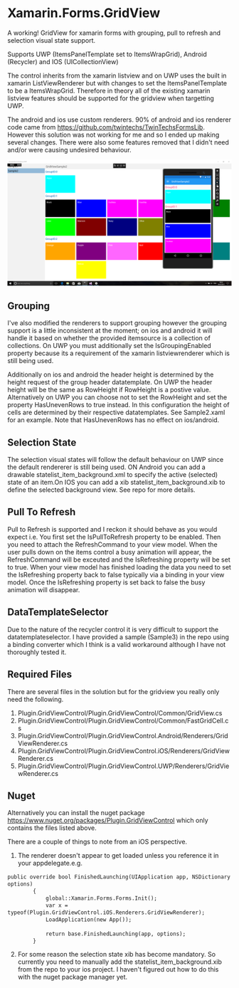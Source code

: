  # Xamarin.Forms.GridView
A working! GridView for xamarin forms with grouping, pull to refresh and selection visual state support.

Supports UWP (ItemsPanelTemplate set to ItemsWrapGrid), Android (Recycler)  and IOS (UICollectionView) 

The control inherits from the xamarin listview and on UWP uses the built in xamarin ListViewRenderer but with changes to set the ItemsPanelTemplate to be a ItemsWrapGrid. Therefore in theory all of the existing xamarin listview features should be supported for the gridview when targetting UWP.

The android and ios use custom renderers. 90% of android and ios renderer code came from https://github.com/twintechs/TwinTechsFormsLib. However this solution was not working for me and so I ended up making several changes. There were also some features removed that I didn't need and/or were causing undesired behaviour. 

![Alt text](/XamarinGridView.png?raw=true "Screenshot")

Grouping
----------------
I've also modified the renderers to support grouping however the grouping support is a little inconsistent at the moment; on ios and android it will handle it based on whether the provided itemsource is a collection of collections. On UWP you must additionally set the IsGroupingEnabled property because its a requirement of the xamarin listviewrenderer which is still being used.

Additionally on ios and android the header height is determined by the height request of the group header datatemplate. On UWP the header height will be the same as RowHeight if RowHeight is a postive value. Alternatively on UWP you can choose not to set the RowHeight and set the property HasUnevenRows to true instead. In this configuration the height of cells are determined by their respective datatemplates. See Sample2.xaml for an example. Note that HasUnevenRows has no effect on ios/android.

Selection State
----------------
The selection visual states will follow the default behaviour on UWP since the default rendererer is still being used. 
ON Android you can add a drawable statelist_item_background.xml to specify the active (selected) state of an item.On IOS you can add a xib statelist_item_background.xib to define the selected background view. See repo for more details.

Pull To Refresh
----------------
Pull to Refresh is supported and I reckon it should behave as you would expect i.e. You first set the IsPullToRefresh property to be enabled. Then you need to attach the RefreshCommand to your view model. When the user pulls down on the items control a busy animation will appear, the RefreshCommand will be exceuted and the IsRefreshing property will be set to true. When your view model has finished loading the data you need to set the IsRefreshing property back to false typically via a binding in your view model. Once the IsRefreshing property is set back to false the busy animation will disappear. 

DataTemplateSelector
--------------------
Due to the nature of the recycler control it is very difficult to support the datatemplateselector. I have provided a sample (Sample3) in the repo using a binding converter which I think is a valid workaround although I have not thoroughly tested it.

Required Files
----------------
There are several files in the solution but for the gridview you really only need the following.

1. Plugin.GridViewControl/Plugin.GridViewControl/Common/GridView.cs
2. Plugin.GridViewControl/Plugin.GridViewControl/Common/FastGridCell.cs
3. Plugin.GridViewControl/Plugin.GridViewControl.Android/Renderers/GridViewRenderer.cs
4. Plugin.GridViewControl/Plugin.GridViewControl.iOS/Renderers/GridViewRenderer.cs
5. Plugin.GridViewControl/Plugin.GridViewControl.UWP/Renderers/GridViewRenderer.cs

Nuget 
----------------
Alternatively you can install the nuget package https://www.nuget.org/packages/Plugin.GridViewControl which only contains the files listed above.

There are a couple of things to note from an iOS perspective.

1. The renderer doesn't appear to get loaded unless you reference it in your appdelegate.e.g.

```
public override bool FinishedLaunching(UIApplication app, NSDictionary options)
        {
            global::Xamarin.Forms.Forms.Init();
            var x = typeof(Plugin.GridViewControl.iOS.Renderers.GridViewRenderer);
            LoadApplication(new App());

            return base.FinishedLaunching(app, options);
        }
```

2. For some reason the selection state xib has become mandatory. So currently you need to manually add the statelist_item_background.xib from the repo to your ios project. I haven't figured out how to do this with the nuget package manager yet.
